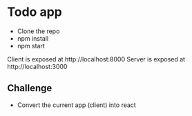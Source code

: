 # Todo app
- Clone the repo
- npm install
- npm start

Client is exposed at http://localhost:8000
Server is exposed at http://localhost:3000

## Challenge
- Convert the current app (client) into react